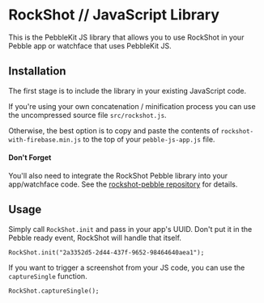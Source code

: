 # RockShot // JavaScript Library

This is the PebbleKit JS library that allows you to use RockShot in your Pebble app or watchface that uses PebbleKit JS.

## Installation

The first stage is to include the library in your existing JavaScript code. 

If you're using your own concatenation / minification process you can use the uncompressed source file ```src/rockshot.js```. 

Otherwise, the best option is to copy and paste the contents of ```rockshot-with-firebase.min.js``` to the top of your ```pebble-js-app.js``` file.

#### Don't Forget

You'll also need to integrate the RockShot Pebble library into your app/watchface code. See the [rockshot-pebble repository](https://github.com/smallstoneapps/rockshot-pebble) for details.


## Usage

Simply call ```RockShot.init``` and pass in your app's UUID. Don't put it in the Pebble ready event, RockShot will handle that itself.

    RockShot.init("2a3352d5-2d44-437f-9652-98464640aea1");
    

If you want to trigger a screenshot from your JS code, you can use the ```captureSingle``` function.

    RockShot.captureSingle();
    
